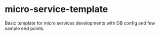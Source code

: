 # micro-service-template
Basic template for micro services developments with DB config and few sample end points.
